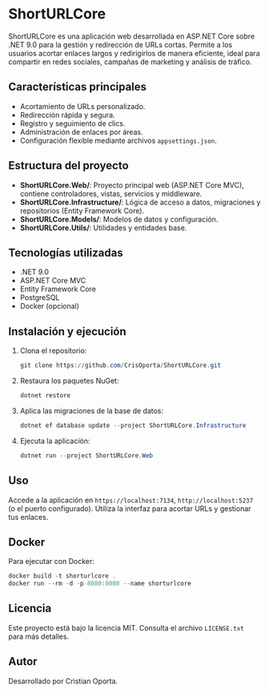 # ShortURLCore

ShortURLCore es una aplicación web desarrollada en ASP.NET Core sobre .NET 9.0 para la gestión y redirección de URLs cortas. Permite a los usuarios acortar enlaces largos y redirigirlos de manera eficiente, ideal para compartir en redes sociales, campañas de marketing y análisis de tráfico.

## Características principales
- Acortamiento de URLs personalizado.
- Redirección rápida y segura.
- Registro y seguimiento de clics.
- Administración de enlaces por áreas.
- Configuración flexible mediante archivos `appsettings.json`.

## Estructura del proyecto

- **ShortURLCore.Web/**: Proyecto principal web (ASP.NET Core MVC), contiene controladores, vistas, servicios y middleware.
- **ShortURLCore.Infrastructure/**: Lógica de acceso a datos, migraciones y repositorios (Entity Framework Core).
- **ShortURLCore.Models/**: Modelos de datos y configuración.
- **ShortURLCore.Utils/**: Utilidades y entidades base.

## Tecnologías utilizadas
- .NET 9.0
- ASP.NET Core MVC
- Entity Framework Core
- PostgreSQL
- Docker (opcional)

## Instalación y ejecución
1. Clona el repositorio:
	```powershell
	git clone https://github.com/CrisOporta/ShortURLCore.git
	```
2. Restaura los paquetes NuGet:
	```powershell
	dotnet restore
	```
3. Aplica las migraciones de la base de datos:
	```powershell
	dotnet ef database update --project ShortURLCore.Infrastructure
	```
4. Ejecuta la aplicación:
	```powershell
	dotnet run --project ShortURLCore.Web
	```

## Uso
Accede a la aplicación en `https://localhost:7134`, `http://localhost:5237` (o el puerto configurado). Utiliza la interfaz para acortar URLs y gestionar tus enlaces.

## Docker
Para ejecutar con Docker:
```powershell
docker build -t shorturlcore .
docker run --rm -d -p 8080:8080 --name shorturlcore
```

## Licencia
Este proyecto está bajo la licencia MIT. Consulta el archivo `LICENSE.txt` para más detalles.

## Autor
Desarrollado por Cristian Oporta.